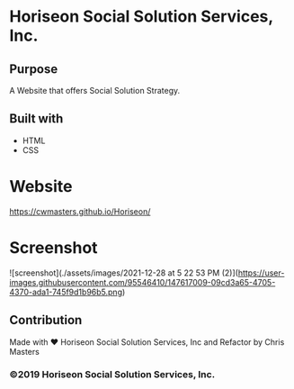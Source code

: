 # Horiseon Social Solution Services, Inc.

## Purpose
A Website that offers Social Solution Strategy.

## Built with
* HTML
* CSS

# Website
https://cwmasters.github.io/Horiseon/

# Screenshot
![screenshot](./assets/images/2021-12-28 at 5 22 53 PM (2)](https://user-images.githubusercontent.com/95546410/147617009-09cd3a65-4705-4370-ada1-745f9d1b96b5.png)


## Contribution
Made with ❤️ Horiseon Social Solution Services, Inc and Refactor by Chris Masters

### ©2019 Horiseon Social Solution Services, Inc.
